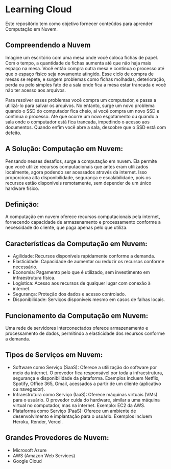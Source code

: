 # Learning Cloud

Este repositório tem como objetivo fornecer conteúdos para aprender Computação em Nuvem.

## Compreendendo a Nuvem

Imagine um escritório com uma mesa onde você coloca fichas de papel. Com o tempo, a quantidade de fichas aumenta até que não haja mais espaço na mesa. Você então compra outra mesa e continua o processo até que o espaço físico seja novamente atingido. Esse ciclo de compra de mesas se repete, e surgem problemas como fichas molhadas, deterioração, perda ou pelo simples fato de a sala onde fica a mesa estar trancada e você não ter acesso aos arquivos.

Para resolver esses problemas você compra um computador, e passa a utilizá-lo para salvar os arquivos. No entanto, surge um novo problema quando o SSD do computador fica cheio, aí você compra um novo SSD e continua o processo. Até que ocorre um novo esgotamento ou quando a sala onde o computador está fica trancada, impedindo o acesso aos documentos. Quando enfim você abre a sala, descobre que o SSD está com defeito.

## A Solução: Computação em Nuvem:

Pensando nesses desafios, surge a computação em nuvem. Ela permite que você utilize recursos computacionais que antes eram utilizados localmente, agora podendo ser acessados através da internet. Isso proporciona alta disponibilidade, segurança e escalabilidade, pois os recursos estão disponíveis remotamente, sem depender de um único hardware físico.

## Definição:

A computação em nuvem oferece recursos computacionais pela internet, fornecendo capacidade de armazenamento e processamento conforme a necessidade do cliente, que paga apenas pelo que utiliza.

## Características da Computação em Nuvem:

- Agilidade: Recursos disponíveis rapidamente conforme a demanda.
- Elasticidade: Capacidade de aumentar ou reduzir os recursos conforme necessário.
- Economia: Pagamento pelo que é utilizado, sem investimento em infraestrutura física.
- Logística: Acesso aos recursos de qualquer lugar com conexão à internet.
- Segurança: Proteção dos dados e acesso controlado.
- Disponibilidade: Serviços disponíveis mesmo em casos de falhas locais.

## Funcionamento da Computação em Nuvem:

Uma rede de servidores interconectados oferece armazenamento e processamento de dados, permitindo a elasticidade dos recursos conforme a demanda.

## Tipos de Serviços em Nuvem:
- Software como Serviço (SaaS): Oferece a utilização do software por meio da internet. O provedor fica responsável por toda a infraestrutura, segurança e disponibilidade da plataforma. Exemplos incluem Netflix, Spotify, Office 365, Gmail, acessados a partir de um cliente (aplicativo ou navegador).
- Infraestrutura como Serviço (IaaS): Oferece máquinas virtuais (VMs) para o usuário. O provedor cuida do hardware, similar a uma máquina virtual no computador, mas na internet. Exemplo: EC2 da AWS.
- Plataforma como Serviço (PaaS): Oferece um ambiente de desenvolvimento e implantação para o usuário. Exemplos incluem Heroku, Render, Vercel.

## Grandes Provedores de Nuvem:
- Microsoft Azure
- AWS (Amazon Web Services)
- Google Cloud
